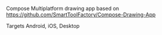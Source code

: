 Compose Multiplatform drawing app based on https://github.com/SmartToolFactory/Compose-Drawing-App

Targets Android, iOS, Desktop